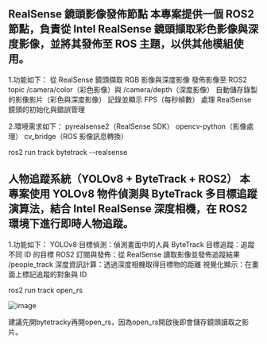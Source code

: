 **RealSense 鏡頭影像發佈節點**
本專案提供一個 ROS2 節點，負責從 Intel RealSense 鏡頭擷取彩色影像與深度影像，並將其發佈至 ROS 主題，以供其他模組使用。
-------------------------
1.功能如下：
從 RealSense 鏡頭擷取 RGB 影像與深度影像
發佈影像至 ROS2 topic /camera/color（彩色影像）與 /camera/depth（深度影像）
自動儲存錄製的影像影片（彩色與深度影像）
記錄並顯示 FPS（每秒幀數）
處理 RealSense 鏡頭的初始化與錯誤管理

2.環境需求如下：
pyrealsense2（RealSense SDK）
opencv-python（影像處理）
cv_bridge（ROS 影像訊息轉換）

ros2 run track bytetrack --realsense



**人物追蹤系統（YOLOv8 + ByteTrack + ROS2）**
本專案使用 YOLOv8 物件偵測與 ByteTrack 多目標追蹤演算法，結合 Intel RealSense 深度相機，在 ROS2 環境下進行即時人物追蹤。
-------------------------
1.功能如下：
YOLOv8 目標偵測：偵測畫面中的人員
ByteTrack 目標追蹤：追蹤不同 ID 的目標
ROS2 訂閱與發佈：從 RealSense 讀取影像並發佈追蹤結果 /people_track
深度資訊計算：透過深度相機取得目標物的距離
視覺化顯示：在畫面上標記追蹤的對象與 ID

ros2 run track open_rs

![image](https://github.com/user-attachments/assets/429db481-6f6d-4282-8508-e97589ff2f03)

建議先開bytetracky再開open_rs，因為open_rs開啟後即會儲存鏡頭讀取之影片。

